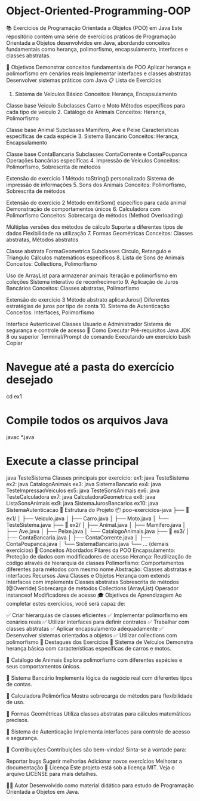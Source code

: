 # Object-Oriented-Programming-OOP
📚 Exercícios de Programação Orientada a Objetos (POO) em Java
Este repositório contém uma série de exercícios práticos de Programação Orientada a Objetos desenvolvidos em Java, abordando conceitos fundamentais como herança, polimorfismo, encapsulamento, interfaces e classes abstratas.

🎯 Objetivos
Demonstrar conceitos fundamentais de POO
Aplicar herança e polimorfismo em cenários reais
Implementar interfaces e classes abstratas
Desenvolver sistemas práticos com Java
📋 Lista de Exercícios
1. Sistema de Veículos Básico
Conceitos: Herança, Encapsulamento

Classe base Veiculo
Subclasses Carro e Moto
Métodos específicos para cada tipo de veículo
2. Catálogo de Animais
Conceitos: Herança, Polimorfismo

Classe base Animal
Subclasses Mamifero, Ave e Peixe
Características específicas de cada espécie
3. Sistema Bancário
Conceitos: Herança, Encapsulamento

Classe base ContaBancaria
Subclasses ContaCorrente e ContaPoupanca
Operações bancárias específicas
4. Impressão de Veículos
Conceitos: Polimorfismo, Sobrescrita de métodos

Extensão do exercício 1
Método toString() personalizado
Sistema de impressão de informações
5. Sons dos Animais
Conceitos: Polimorfismo, Sobrescrita de métodos

Extensão do exercício 2
Método emitirSom() específico para cada animal
Demonstração de comportamentos únicos
6. Calculadora com Polimorfismo
Conceitos: Sobrecarga de métodos (Method Overloading)

Múltiplas versões dos métodos de cálculo
Suporte a diferentes tipos de dados
Flexibilidade na utilização
7. Formas Geométricas
Conceitos: Classes abstratas, Métodos abstratos

Classe abstrata FormaGeometrica
Subclasses Circulo, Retangulo e Triangulo
Cálculos matemáticos específicos
8. Lista de Sons de Animais
Conceitos: Collections, Polimorfismo

Uso de ArrayList para armazenar animais
Iteração e polimorfismo em coleções
Sistema interativo de reconhecimento
9. Aplicação de Juros Bancários
Conceitos: Classes abstratas, Polimorfismo

Extensão do exercício 3
Método abstrato aplicarJuros()
Diferentes estratégias de juros por tipo de conta
10. Sistema de Autenticação
Conceitos: Interfaces, Polimorfismo

Interface Autenticavel
Classes Usuario e Administrador
Sistema de segurança e controle de acesso
🚀 Como Executar
Pré-requisitos
Java JDK 8 ou superior
Terminal/Prompt de comando
Executando um exercício
bash
Copiar

# Navegue até a pasta do exercício desejado
cd ex1

# Compile todos os arquivos Java
javac *.java

# Execute a classe principal
java TesteSistema
Classes principais por exercício:
ex1: java TesteSistema
ex2: java CatalogoAnimais
ex3: java SistemaBancario
ex4: java TesteImpressaoVeiculos
ex5: java TesteSonsAnimais
ex6: java TesteCalculadora
ex7: java CalculadoraGeometrica
ex8: java ListaSonsAnimais
ex9: java SistemaJurosBancarios
ex10: java SistemaAutenticacao
📁 Estrutura do Projeto
📦 poo-exercicios-java
├── 📁 ex1/
│   ├── Veiculo.java
│   ├── Carro.java
│   ├── Moto.java
│   └── TesteSistema.java
├── 📁 ex2/
│   ├── Animal.java
│   ├── Mamifero.java
│   ├── Ave.java
│   ├── Peixe.java
│   └── CatalogoAnimais.java
├── 📁 ex3/
│   ├── ContaBancaria.java
│   ├── ContaCorrente.java
│   ├── ContaPoupanca.java
│   └── SistemaBancario.java
└── ... (demais exercícios)
🔧 Conceitos Abordados
Pilares da POO
Encapsulamento: Proteção de dados com modificadores de acesso
Herança: Reutilização de código através de hierarquia de classes
Polimorfismo: Comportamentos diferentes para métodos com mesmo nome
Abstração: Classes abstratas e interfaces
Recursos Java
Classes e Objetos
Herança com extends
Interfaces com implements
Classes abstratas
Sobrescrita de métodos (@Override)
Sobrecarga de métodos
Collections (ArrayList)
Operador instanceof
Modificadores de acesso
🎓 Objetivos de Aprendizagem
Ao completar estes exercícios, você será capaz de:

✅ Criar hierarquias de classes eficientes
✅ Implementar polimorfismo em cenários reais
✅ Utilizar interfaces para definir contratos
✅ Trabalhar com classes abstratas
✅ Aplicar encapsulamento adequadamente
✅ Desenvolver sistemas orientados a objetos
✅ Utilizar collections com polimorfismo
🌟 Destaques dos Exercícios
🚗 Sistema de Veículos
Demonstra herança básica com características específicas de carros e motos.

🐾 Catálogo de Animais
Explora polimorfismo com diferentes espécies e seus comportamentos únicos.

🏦 Sistema Bancário
Implementa lógica de negócio real com diferentes tipos de contas.

🔢 Calculadora Polimórfica
Mostra sobrecarga de métodos para flexibilidade de uso.

📐 Formas Geométricas
Utiliza classes abstratas para cálculos matemáticos precisos.

🔐 Sistema de Autenticação
Implementa interfaces para controle de acesso e segurança.

🤝 Contribuições
Contribuições são bem-vindas! Sinta-se à vontade para:

Reportar bugs
Sugerir melhorias
Adicionar novos exercícios
Melhorar a documentação
📄 Licença
Este projeto está sob a licença MIT. Veja o arquivo LICENSE para mais detalhes.

👨‍💻 Autor
Desenvolvido como material didático para estudo de Programação Orientada a Objetos em Java.
